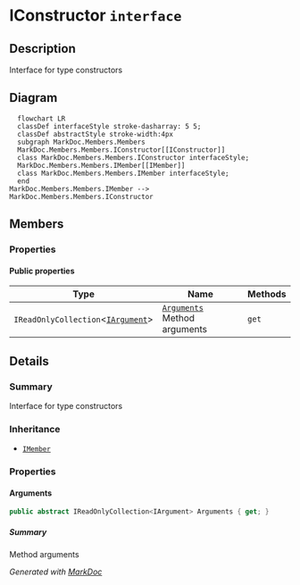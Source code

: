 # IConstructor `interface`

## Description
Interface for type constructors

## Diagram
```mermaid
  flowchart LR
  classDef interfaceStyle stroke-dasharray: 5 5;
  classDef abstractStyle stroke-width:4px
  subgraph MarkDoc.Members.Members
  MarkDoc.Members.Members.IConstructor[[IConstructor]]
  class MarkDoc.Members.Members.IConstructor interfaceStyle;
  MarkDoc.Members.Members.IMember[[IMember]]
  class MarkDoc.Members.Members.IMember interfaceStyle;
  end
MarkDoc.Members.Members.IMember --> MarkDoc.Members.Members.IConstructor
```

## Members
### Properties
#### Public  properties
| Type | Name | Methods |
| --- | --- | --- |
| `IReadOnlyCollection`&lt;[`IArgument`](./IArgument.md)&gt; | [`Arguments`](#arguments)<br>Method arguments | `get` |

## Details
### Summary
Interface for type constructors

### Inheritance
 - [
`IMember`
](./IMember.md)

### Properties
#### Arguments
```csharp
public abstract IReadOnlyCollection<IArgument> Arguments { get; }
```
##### Summary
Method arguments

*Generated with* [*MarkDoc*](https://github.com/hailstorm75/MarkDoc.Core)
